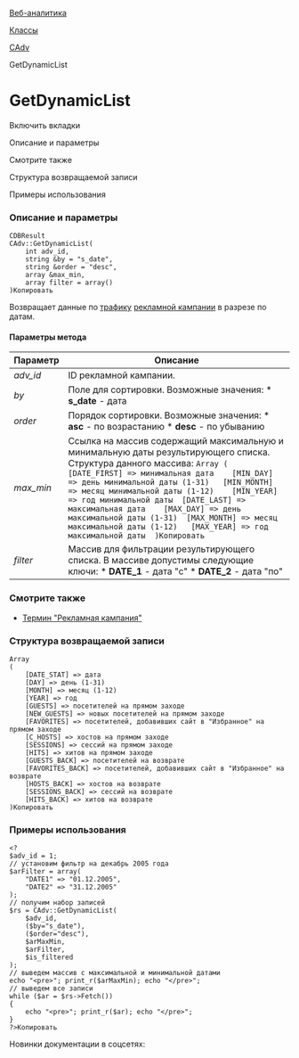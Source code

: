 [Веб-аналитика](/api_help/statistic/index.php)

[Классы](/api_help/statistic/classes/index.php)

[CAdv](/api_help/statistic/classes/cadv/index.php)

GetDynamicList

GetDynamicList
==============

Включить вкладки

Описание и параметры

Смотрите также

Структура возвращаемой записи

Примеры использования

### Описание и параметры

```
CDBResult
CAdv::GetDynamicList(
	int adv_id,
	string &by = "s_date",
	string &order = "desc",
	array &max_min,
	array filter = array()
)Копировать
```

Возвращает данные по [трафику](/api_help/statistic/terms.php#adv_traffic) [рекламной кампании](/api_help/statistic/terms.php#adv) в разрезе по датам.

#### Параметры метода

| Параметр | Описание |
| --- | --- |
| *adv\_id* | ID рекламной кампании. |
| *by* | Поле для сортировки. Возможные значения:  * **s\_date** - дата |
| *оrder* | Порядок сортировки. Возможные значения:  * **asc** - по возрастанию * **desc** - по убыванию |
| *max\_min* | Ссылка на массив содержащий максимальную и минимальную даты результирующего списка. Структура данного массива:  ``` Array ( 	[DATE_FIRST] => минимальная дата 	[MIN_DAY] => день минимальной даты (1-31) 	[MIN_MONTH] => месяц минимальной даты (1-12) 	[MIN_YEAR] => год минимальной даты 	[DATE_LAST] => максимальная дата 	[MAX_DAY] => день максимальной даты (1-31) 	[MAX_MONTH] => месяц максимальной даты (1-12) 	[MAX_YEAR] => год максимальной даты  )Копировать ``` |
| *filter* | Массив для фильтрации результирующего списка. В массиве допустимы следующие ключи:  * **DATE\_1** - дата "с" * **DATE\_2** - дата "по" |

### Смотрите также

* [Термин "Рекламная кампания"](/api_help/statistic/terms.php#adv)

### Структура возвращаемой записи

```
Array
(
	[DATE_STAT] => дата
	[DAY] => день (1-31)
	[MONTH] => месяц (1-12)
	[YEAR] => год
	[GUESTS] => посетителей на прямом заходе
	[NEW_GUESTS] => новых посетителей на прямом заходе
	[FAVORITES] => посетителей, добавивших сайт в "Избранное" на прямом заходе
	[C_HOSTS] => хостов на прямом заходе
	[SESSIONS] => сессий на прямом заходе
	[HITS] => хитов на прямом заходе
	[GUESTS_BACK] => посетителей на возврате
	[FAVORITES_BACK] => посетителей, добавивших сайт в "Избранное" на возврате
	[HOSTS_BACK] => хостов на возврате
	[SESSIONS_BACK] => сессий на возврате
	[HITS_BACK] => хитов на возврате
)Копировать
```

### Примеры использования

```
<?
$adv_id = 1;
// установим фильтр на декабрь 2005 года
$arFilter = array(
	"DATE1" => "01.12.2005",
	"DATE2" => "31.12.2005"
);
// получим набор записей
$rs = CAdv::GetDynamicList(
	$adv_id, 
	($by="s_date"), 
	($order="desc"), 
	$arMaxMin, 
	$arFilter, 
	$is_filtered
);
// выведем массив с максимальной и минимальной датами
echo "<pre>"; print_r($arMaxMin); echo "</pre>";    
// выведем все записи
while ($ar = $rs->Fetch())
{
	echo "<pre>"; print_r($ar); echo "</pre>";    
}
?>Копировать
```

Новинки документации в соцсетях: